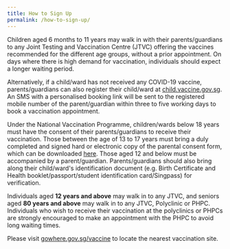 ```yaml
---
title: How to Sign Up
permalink: /how-to-sign-up/
---
```

Children aged 6 months to 11 years may walk in with their parents/guardians to any Joint Testing and Vaccination Centre (JTVC) offering the vaccines recommended for the different age groups, without a prior appointment. On days where there is high demand for vaccination, individuals should expect a longer waiting period.
 
Alternatively, if a child/ward has not received any COVID-19 vaccine, parents/guardians can also register their child/ward at [child.vaccine.gov.sg](https://child.vaccine.gov.sg/). An SMS with a personalised booking link will be sent to the registered mobile number of the parent/guardian within three to five working days to book a vaccination appointment.

Under the National Vaccination Programme, children/wards below 18 years must have the consent of their parents/guardians to receive their vaccination. Those between the age of 13 to 17 years must bring a duly completed and signed hard or electronic copy of the parental consent form, which can be downloaded
[here](go.gov.sg/parcf). Those aged 12 and below must be accompanied by a parent/guardian. Parents/guardians should also bring along their child/ward's identification document (e.g. Birth Certificate and Health booklet/passport/student identification card/Singpass) for verification.

Individuals aged **12 years and above** may walk in to any JTVC, and seniors aged **80 years and above** may walk in to any JTVC, Polyclinic or PHPC. Individuals who wish to receive their vaccination at the polyclinics or PHPCs are strongly encouraged to make an appointment with the PHPC to avoid long waiting times.

Please visit [gowhere.gov.sg/vaccine](https://www.gowhere.gov.sg/vaccine) to locate the nearest vaccination site.
